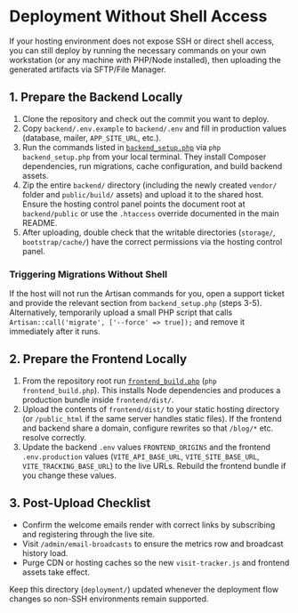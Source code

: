 # Deployment Without Shell Access

If your hosting environment does not expose SSH or direct shell access, you can still deploy by running the necessary commands on your own workstation (or any machine with PHP/Node installed), then uploading the generated artifacts via SFTP/File Manager.

## 1. Prepare the Backend Locally

1. Clone the repository and check out the commit you want to deploy.
2. Copy `backend/.env.example` to `backend/.env` and fill in production values (database, mailer, `APP_SITE_URL`, etc.).
3. Run the commands listed in [`backend_setup.php`](backend_setup.php) via `php backend_setup.php` from your local terminal. They install Composer dependencies, run migrations, cache configuration, and build backend assets.
4. Zip the entire `backend/` directory (including the newly created `vendor/` folder and `public/build/` assets) and upload it to the shared host. Ensure the hosting control panel points the document root at `backend/public` or use the `.htaccess` override documented in the main README.
5. After uploading, double check that the writable directories (`storage/`, `bootstrap/cache/`) have the correct permissions via the hosting control panel.

### Triggering Migrations Without Shell

If the host will not run the Artisan commands for you, open a support ticket and provide the relevant section from `backend_setup.php` (steps 3-5). Alternatively, temporarily upload a small PHP script that calls `Artisan::call('migrate', ['--force' => true]);` and remove it immediately after it runs.

## 2. Prepare the Frontend Locally

1. From the repository root run [`frontend_build.php`](frontend_build.php) (`php frontend_build.php`). This installs Node dependencies and produces a production bundle inside `frontend/dist/`.
2. Upload the contents of `frontend/dist/` to your static hosting directory (or `/public_html` if the same server handles static files). If the frontend and backend share a domain, configure rewrites so that `/blog/*` etc. resolve correctly.
3. Update the backend `.env` values `FRONTEND_ORIGINS` and the frontend `.env.production` values (`VITE_API_BASE_URL`, `VITE_SITE_BASE_URL`, `VITE_TRACKING_BASE_URL`) to the live URLs. Rebuild the frontend bundle if you change these values.

## 3. Post-Upload Checklist

- Confirm the welcome emails render with correct links by subscribing and registering through the live site.
- Visit `/admin/email-broadcasts` to ensure the metrics row and broadcast history load.
- Purge CDN or hosting caches so the new `visit-tracker.js` and frontend assets take effect.

Keep this directory (`deployment/`) updated whenever the deployment flow changes so non-SSH environments remain supported.

